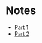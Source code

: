 # Notes

- [Part 1](https://engineeringblog.yelp.com/2015/10/elastalert-alerting-at-scale-with-elasticsearch.html)
- [Part 2](https://engineeringblog.yelp.com/2016/03/elastalert-part-two.html)
